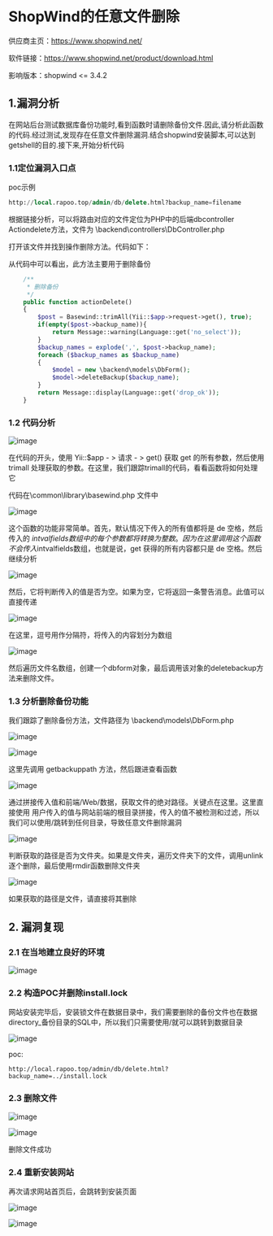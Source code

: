 # ShopWind的任意文件删除

供应商主页：https://www.shopwind.net/

软件链接：https://www.shopwind.net/product/download.html

影响版本：shopwind <= 3.4.2

## 1.漏洞分析

在网站后台测试数据库备份功能时,看到函数时请删除备份文件.因此,请分析此函数的代码.经过测试,发现存在任意文件删除漏洞.结合shopwind安装脚本,可以达到getshell的目的.接下来,开始分析代码

### 1.1定位漏洞入口点

poc示例

```sql
http://local.rapoo.top/admin/db/delete.html?backup_name=filename
```

根据链接分析，可以将路由对应的文件定位为PHP中的后端dbcontroller Actiondelete方法，文件为 \backend\controllers\DbController.php 

打开该文件并找到操作删除方法。代码如下：

从代码中可以看出，此方法主要用于删除备份

```php
	/**
	 * 删除备份
	 */
	public function actionDelete()
	{
		$post = Basewind::trimAll(Yii::$app->request->get(), true);
		if(empty($post->backup_name)){
			return Message::warning(Language::get('no_select'));
		}
		$backup_names = explode(',', $post->backup_name);
		foreach ($backup_names as $backup_name)
        {
			$model = new \backend\models\DbForm();
			$model->deleteBackup($backup_name);
        }
		return Message::display(Language::get('drop_ok'));
	}
```

### 1.2 代码分析

![image](https://user-images.githubusercontent.com/54017627/168499533-da0b8836-69be-46c1-b4f0-d392f882e3e0.png)

在代码的开头，使用 Yii::$app - > 请求 - > get() 获取 get 的所有参数，然后使用 trimall 处理获取的参数。在这里，我们跟踪trimall的代码，看看函数将如何处理它

代码在\common\library\basewind.php 文件中

![image](https://user-images.githubusercontent.com/54017627/168499605-acd36ff2-3362-4fc4-9837-e9e387c127a6.png)

这个函数的功能非常简单。首先，默认情况下传入的所有值都将是 de 空格，然后传入的 $intvalfields 数组中的每个参数都将转换为整数。因为在这里调用这个函数不会传入$intvalfields数组，也就是说，get 获得的所有内容都只是 de 空格。然后继续分析

![image](https://user-images.githubusercontent.com/54017627/168499621-fd60c608-a299-4d7e-8c0e-b1b9b53cddea.png)

然后，它将判断传入的值是否为空。如果为空，它将返回一条警告消息。此值可以直接传递

![image](https://user-images.githubusercontent.com/54017627/168499629-f0735e2f-0523-4b24-ba0f-8b7927994001.png)

在这里，逗号用作分隔符，将传入的内容划分为数组

![image](https://user-images.githubusercontent.com/54017627/168499642-8770d6b0-1282-4088-9d1d-6b182d80423a.png)

然后遍历文件名数组，创建一个dbform对象，最后调用该对象的deletebackup方法来删除文件。

### 1.3 分析删除备份功能
我们跟踪了删除备份方法，文件路径为 \backend\models\DbForm.php

![image](https://user-images.githubusercontent.com/54017627/168499709-47856b22-b1c4-4185-b1f9-1e176709fc42.png)

![image](https://user-images.githubusercontent.com/54017627/168499715-cbd47586-568d-4378-824e-705674b223bc.png)

这里先调用 getbackuppath 方法，然后跟进查看函数

![image](https://user-images.githubusercontent.com/54017627/168499735-a370837b-3906-4f6f-a023-44a2ff486a45.png)

通过拼接传入值和前端/Web/数据，获取文件的绝对路径。关键点在这里。这里直接使用 用户传入的值与网站前端的根目录拼接，传入的值不被检测和过滤，所以我们可以使用/跳转到任何目录，导致任意文件删除漏洞

![image](https://user-images.githubusercontent.com/54017627/168499748-46b783f9-cfc7-474c-88c9-ee70f438d89b.png)

判断获取的路径是否为文件夹。如果是文件夹，遍历文件夹下的文件，调用unlink逐个删除，最后使用rmdir函数删除文件夹

![image](https://user-images.githubusercontent.com/54017627/168499760-0fbd1e17-2a4a-4eaa-8252-44dae5a1e2fb.png)

如果获取的路径是文件，请直接将其删除

## 2. 漏洞复现

### 2.1 在当地建立良好的环境
![image](https://user-images.githubusercontent.com/54017627/168500154-e776da12-9a83-4b52-b1e2-96edb250b560.png)

### 2.2 构造POC并删除install.lock

网站安装完毕后，安装锁文件在数据目录中，我们需要删除的备份文件也在数据directory_备份目录的SQL中，所以我们只需要使用/就可以跳转到数据目录

![image](https://user-images.githubusercontent.com/54017627/168500135-157ce39f-499e-4f37-a773-58210bb19c81.png)

poc:
```
http://local.rapoo.top/admin/db/delete.html?backup_name=../install.lock
```

### 2.3 删除文件

![image](https://user-images.githubusercontent.com/54017627/168500119-bf94cfd0-88f3-444b-a869-69a28a894616.png)

![image](https://user-images.githubusercontent.com/54017627/168500122-b44b59b2-76e3-40b3-a9c6-2e7ad77cde55.png)

删除文件成功

### 2.4 重新安装网站

再次请求网站首页后，会跳转到安装页面

![image](https://user-images.githubusercontent.com/54017627/168500104-d534024b-f94f-4a19-9601-48502c97a6df.png)

![image](https://user-images.githubusercontent.com/54017627/168500109-a7da3933-5b0e-4e36-b078-116d49e342da.png)

